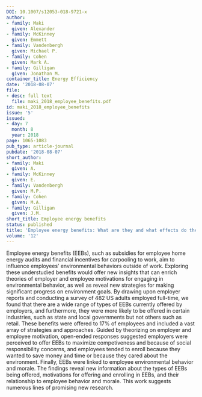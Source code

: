 ```yaml
---
DOI: 10.1007/s12053-018-9721-x
author:
- family: Maki
  given: Alexander
- family: McKinney
  given: Emmett
- family: Vandenbergh
  given: Michael P.
- family: Cohen
  given: Mark A.
- family: Gilligan
  given: Jonathan M.
container_title: Energy Efficiency
date: '2018-08-07'
file:
- desc: full text
  file: maki_2018_employee_benefits.pdf
id: maki_2018_employee_benefits
issue: '5'
issued:
- day: 7
  month: 8
  year: 2018
page: 1065-1083
pub_type: article-journal
pubdate: '2018-08-07'
short_author:
- family: Maki
  given: A.
- family: McKinney
  given: E.
- family: Vandenbergh
  given: M.P.
- family: Cohen
  given: M.A.
- family: Gilligan
  given: J.M.
short_title: Employee energy benefits
status: published
title: 'Employee energy benefits: What are they and what effects do they have on employees?'
volume: '12'
---
```

Employee energy benefits (EEBs), such as subsidies for employee home energy audits and financial incentives for carpooling to work, aim to influence employees&#8217; environmental behaviors outside of work. Exploring these understudied benefits would offer new insights that can enrich theories of employer and employee motivations for engaging in environmental behavior, as well as reveal new strategies for making significant progress on environment goals. By drawing upon employer reports and conducting a survey of 482 US adults employed full-time, we found that there are a wide range of types of EEBs currently offered by employers, and furthermore, they were more likely to be offered in certain industries, such as state and local governments but not others such as retail. These benefits were offered to 17% of employees and included a vast array of strategies and approaches. Guided by theorizing on employer and employee motivation, open-ended responses suggested employers were perceived to offer EEBs to maximize competiveness and because of social responsibility concerns, and employees tended to enroll because they wanted to save money and time or because they cared about the environment. Finally, EEBs were linked to employee environmental behavior and morale. The findings reveal new information about the types of EEBs being offered, motivations for offering and enrolling in EEBs, and their relationship to employee behavior and morale. This work suggests numerous lines of promising new research.
